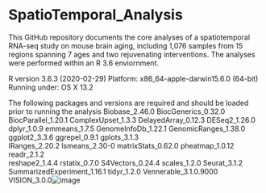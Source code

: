 # SpatioTemporal_Analysis
This GitHub repository documents the core analyses of a spatiotemporal RNA-seq study on mouse brain aging, including 1,076 samples from 15 regions spanning 7 ages and two rejuvenating interventions. 
The analyses were performed within an R 3.6 enviornment.



R version 3.6.3 (2020-02-29)
Platform: x86_64-apple-darwin15.6.0 (64-bit)
Running under: OS X  13.2

The following packages and versions are required and should be loaded prior to running the analysis
Biobase_2.46.0
BiocGenerics_0.32.0
BiocParallel_1.20.1
ComplexUpset_1.3.3
DelayedArray_0.12.3
DESeq2_1.26.0
dplyr_1.0.9
emmeans_1.7.5
GenomeInfoDb_1.22.1
GenomicRanges_1.38.0
ggplot2_3.3.6
ggrepel_0.9.1
gplots_3.1.3               
IRanges_2.20.2
lsmeans_2.30-0
matrixStats_0.62.0
pheatmap_1.0.12
readr_2.1.2                
reshape2_1.4.4
rstatix_0.7.0
S4Vectors_0.24.4
scales_1.2.0
Seurat_3.1.2
SummarizedExperiment_1.16.1
tidyr_1.2.0
Vennerable_3.1.0.9000
VISION_3.0.0![image](https://user-images.githubusercontent.com/57411172/230805187-a255e6de-6a5e-4d50-9667-09e191982363.png)
